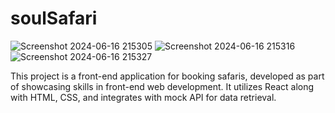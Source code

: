 # soulSafari

![Screenshot 2024-06-16 215305](https://github.com/manishCoder123/soulSafari/assets/137485898/67be39f2-64b7-4c5f-9ef2-64608310be44)
![Screenshot 2024-06-16 215316](https://github.com/manishCoder123/soulSafari/assets/137485898/5221b4e1-6ef6-4bb7-82db-69372de9fabc)
![Screenshot 2024-06-16 215327](https://github.com/manishCoder123/soulSafari/assets/137485898/e741c084-1d2e-4209-a367-5f41ab56746a)

This project is a front-end application for booking safaris, developed as part of showcasing skills in front-end web development. It utilizes React along with HTML, CSS, and integrates with mock API for data retrieval.
